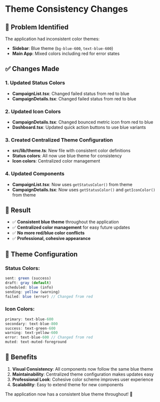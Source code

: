 # Theme Consistency Changes

## 🎨 **Problem Identified**
The application had inconsistent color themes:
- **Sidebar**: Blue theme (`bg-blue-600`, `text-blue-600`)
- **Main App**: Mixed colors including red for error states

## ✅ **Changes Made**

### **1. Updated Status Colors**
- **CampaignList.tsx**: Changed failed status from red to blue
- **CampaignDetails.tsx**: Changed failed status from red to blue

### **2. Updated Icon Colors**
- **CampaignDetails.tsx**: Changed bounced metric icon from red to blue
- **Dashboard.tsx**: Updated quick action buttons to use blue variants

### **3. Created Centralized Theme Configuration**
- **src/lib/theme.ts**: New file with consistent color definitions
- **Status colors**: All now use blue theme for consistency
- **Icon colors**: Centralized color management

### **4. Updated Components**
- **CampaignList.tsx**: Now uses `getStatusColor()` from theme
- **CampaignDetails.tsx**: Now uses `getStatusColor()` and `getIconColor()` from theme

## 🎯 **Result**
- ✅ **Consistent blue theme** throughout the application
- ✅ **Centralized color management** for easy future updates
- ✅ **No more red/blue color conflicts**
- ✅ **Professional, cohesive appearance**

## 🔧 **Theme Configuration**

### **Status Colors:**
```typescript
sent: green (success)
draft: gray (default)
scheduled: blue (info)
sending: yellow (warning)
failed: blue (error) // Changed from red
```

### **Icon Colors:**
```typescript
primary: text-blue-600
secondary: text-blue-800
success: text-green-600
warning: text-yellow-600
error: text-blue-600 // Changed from red
muted: text-muted-foreground
```

## 🚀 **Benefits**
1. **Visual Consistency**: All components now follow the same blue theme
2. **Maintainability**: Centralized theme configuration makes updates easy
3. **Professional Look**: Cohesive color scheme improves user experience
4. **Scalability**: Easy to extend theme for new components

The application now has a consistent blue theme throughout! 🎉 
